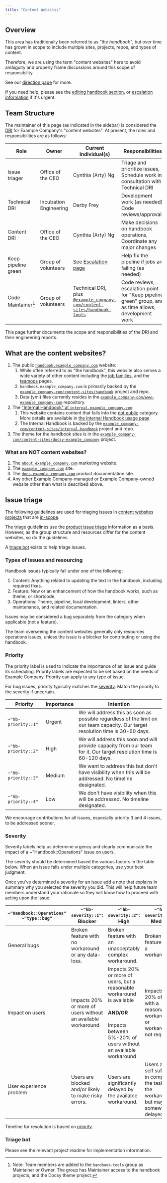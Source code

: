 ```yaml
---
title: "Content Websites"
---
```


## Overview

This area has traditionally been referred to as *"the handbook"*, but over time has grown in scope to include multiple sites, projects, repos, and types of content.

Therefore, we are using the term "content websites" here to avoid ambiguity and properly frame discussions around this scope of responsibility.

See our [direction page](direction) for more.

If you need help, please see the [editing handbook section](../editing-handbook/#need-help), or [escalation information](../about/on-call) if it's urgent.

## Team Structure

The maintainer of this page (as indicated in the sidebar) is considered the [DRI](/handbook/people-group/directly-responsible-individuals/) for Example Company's "content websites". At present, the roles and responsibilities are as follows:

| Role | Owner | Current Individual(s) | Responsibilities |
| ------ | ------ | ------ | ------ |
| Issue triager | Office of the CEO | Cynthia (Arty) Ng | Triage and prioritize issues, Schedule work in consultation with Technical DRI |
| Technical DRI | Incubation Engineering | Darby Frey | Development work (as needed), Code reviews/approvals |
| Content DRI | Office of the CEO | Cynthia (Arty) Ng | Make decisions on handbook operations, Coordinate any major changes |
| Keep pipeline green | Group of volunteers  | See [Escalation page](on-call/#keep-main-green-group) | Help fix the pipeline if jobs are failing (as needed) |
| Code Maintainer[^1] | Group of volunteers | Technical DRI, plus [`@example_company-com/content-sites/handbook-tools`](https://example_company.com/groups/example_company-com/content-sites/handbook-tools/-/group_members?with_inherited_permissions=exclude) | Code reviews, escalation point for "Keep pipeline green" group, and as time allows, development work |

[^1]: Note: Team members are added to the `handbook-tools` group as Maintainer or Owner. The group has Maintainer access to the handbook projects, and the Docsy theme project.

This page further documents the scope and responsibilities of the DRI and their engineering reports.

## What are the content websites?

1. The public [`handbook.example_company.com`](/) website:
    1. While often referred to as "the handbook", this website also serves a wide variety of other content including the [job families](/job-families), and the [teamops](/teamops) pages.
    1. `handbook.example_company.com` is primarily backed by the [`example_company-com/content-sites/handbook`](https://example_company.com/example_company-com/content-sites/handbook/)  project and repo.
    1. Data (yml) files currently resides in the [`example_company-com/www-example_company-com`](https://example_company.com/example_company-com/www-example_company-com) repository.
1. The ["Internal Handbook" at `internal.example_company.com`](https://internal.example_company.com/):
    1. This website contains content that falls into the [not public](/handbook/communication/confidentiality-levels/#not-public) category. More details are available in [the Internal Handbook usage page](/handbook/about/handbook-usage/#the-internal-handbook)
    1. The Internal Handbook is backed by the [`example_company-com/content-sites/internal-handbook`](https://example_company.com/example_company-com/content-sites/internal-handbook) project and repo.
1. The theme for the handbook sites is in the [`example_company-com/content-sites/docsy-example_company`](https://example_company.com/example_company-com/content-sites/docsy-example_company) project.

### What are NOT content websites?

1. The [`about.example_company.com`](https://about.example_company.com) marketing website.
1. The [`example_company.com`](https://example_company.com) site.
1. The [`docs.example_company.com`](https://docs.example_company.com) product documentation site.
1. Any other Example Company-managed or Example Company-owned website other than what is described above.

## Issue triage

The following guidelines are used for triaging issues in [content websites projects](https://example_company.com/example_company-com/content-sites/)
that are [in-scope](#what-are-the-content-websites).

The triage guidelines use the [product issue triage](/handbook/engineering/infrastructure/engineering-productivity/issue-triage/#priority)
information as a basis. However, as the group structure and resources differ for the content
websites, so do the guidelines.

A [triage bot](https://example_company.com/example_company-com/content-sites/handbook-tools/triage-bot) exists to help triage issues.

### Types of issues and resourcing

Handbook issues typically fall under one of the following:

1. Content: Anything related to updating the text in the handbook, including required fixes.
1. Feature: New or an enhancement of how the handbook works, such as theme, or shortcode.
1. Operations: Theme, pipeline, local development, linters, other maintenance, and related documentation.

Issues may be considered a bug separately from the category when applicable (not a feature).

The team overseeing the content websites generally only resources operations issues,
unless the issue is a blocker for contributing or using the handbook.

### Priority

The priority label is used to indicate the importance of an issue and guide its scheduling.
Priority labels are expected to be set based on the needs of Example Company.
Priority can apply to any type of issue.

For bug issues, priority typically matches the [severity](#severity).
Match the priority to the severity if uncertain.

| Priority | Importance | Intention |
| -------- | ---------- | --------- |
| `~"hb-priority::1"` | Urgent | We will address this as soon as possible regardless of the limit on our team capacity. Our target resolution time is 30-60 days. |
| `~"hb-priority::2"` | High   | We will address this soon and will provide capacity from our team for it. Our target resolution time is 60-120 days. |
| `~"hb-priority::3"` | Medium | We want to address this but don't have visibility when this will be addressed. No timeline designated. |
| `~"hb-priority::4"` | Low    | We don't have visibility when this will be addressed. No timeline designated. |

We encourage contributions for all issues, especially priority 3 and 4 issues, to be addressed sooner.

### Severity

Severity labels help us determine urgency and clearly communicate the impact of a ~"Handbook::Operations" issue on users.

The severity should be determined based the various factors in the table below.
When an issue falls under multiple categories, use your best judgment.

Once you've determined a severity for an issue add a note that explains in summary why you selected the severity you did. This will help future team members understand your rationale so they will know how to proceed with acting upon the issue.

| `~"Handbook::Operations" ~"type::bug"` | `~"hb-severity::1"`: Blocker | `~"hb-severity::2"`: High | `~"hb-severity::3"`: Medium  | `~"hb-severity::4"`: Low |
|----------------|--------------------------|---------------------------|-------------------------|----------------------|
| General bugs   | Broken feature with no workaround or any data-loss. | Broken feature with an unacceptably complex workaround. | Broken feature with a workaround. | Functionality is inconvenient. |
| Impact on users | Impacts 20% or more of users without an available workaround | Impacts 20% or more of users, but a reasonable workaround is available<br/><br/>**AND/OR**<br/><br/>Impacts between 5%-20% of users without an available workaround | Impacts up to 20% of users with a reasonable workaround, or workaround not required. | Minimal impact on typical user's workflow. Workaround is available or not needed. |
| User experience problem | Users are blocked and/or likely to make risky errors. | Users are significantly delayed by the available workaround. | Users are self sufficient in completing the task with the workaround, but may be somewhat delayed. | Usability isn't ideal or there is a small cosmetic issue. |

Timeline for resolution is based on [priority](#priority).

### Triage bot

Please see the relevant project readme for implementation information.
